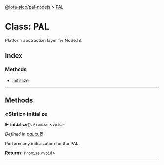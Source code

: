 [@iota-pico/pal-nodejs](../README.md) > [PAL](../classes/pal.md)



# Class: PAL


Platform abstraction layer for NodeJS.

## Index

### Methods

* [initialize](pal.md#initialize)



---
## Methods
<a id="initialize"></a>

### «Static» initialize

► **initialize**(): `Promise`.<`void`>



*Defined in [pal.ts:15](https://github.com/iotaeco/iota-pico-pal-nodejs/blob/3e0b094/src/pal.ts#L15)*



Perform any initialization for the PAL.




**Returns:** `Promise`.<`void`>





___


